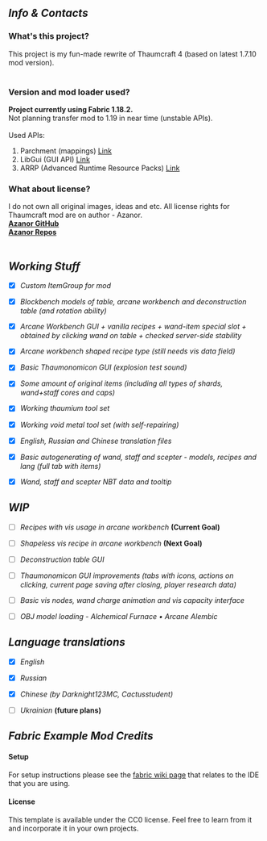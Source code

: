 

## ***Info & Contacts***
  
###  **What's this project?**<br>
  This project is my fun-made rewrite of Thaumcraft 4 (based on latest 1.7.10 mod version).<br><br>
  
###  **Version and mod loader used?**<br>
  **Project currently using Fabric 1.18.2.** <br>
  Not planning transfer mod to 1.19 in near time (unstable APIs). <br><br>
  Used APIs:
  1. Parchment (mappings) [Link](https://github.com/ParchmentMC/Parchment)
  2. LibGui (GUI API) [Link](https://github.com/CottonMC/LibGui)
  3. ARRP (Advanced Runtime Resource Packs) [Link](https://github.com/Devan-Kerman/ARRP/)
  
###  **What about license?**<br>
  I do not own all original images, ideas and etc. All license rights for Thaumcraft mod are on author - Azanor.<br>
  [**Azanor GitHub**](https://github.com/Azanor)<br>
  [**Azanor Repos**](https://github.com/Azanor?tab=repositories)<br><br>
  











## ***Working Stuff***
- [x] *Custom ItemGroup for mod*
- [x] *Blockbench models of table, arcane workbench and deconstruction table (and rotation ability)*
- [x] *Arcane Workbench GUI + vanilla recipes + wand-item special slot + obtained by clicking wand on table + checked server-side stability*
- [x] *Arcane workbench shaped recipe type (still needs vis data field)*
- [x] *Basic Thaumonomicon GUI (explosion test sound)*
- [x] *Some amount of original items (including all types of shards, wand+staff cores and caps)*
- [x] *Working thaumium tool set*
- [x] *Working void metal tool set (with self-repairing)*
- [x] *English, Russian and Chinese translation files*
- [x] *Basic autogenerating of wand, staff and scepter - models, recipes and lang (full tab with items)*
- [x] *Wand, staff and scepter NBT data and tooltip*








## ***WIP***
- [ ] *Recipes with vis usage in arcane workbench* **(Current Goal)**
- [ ] *Shapeless vis recipe in arcane workbench* **(Next Goal)**
- [ ] *Deconstruction table GUI* 
- [ ] *Thaumonomicon GUI improvements (tabs with icons, actions on clicking, current page saving after closing, player research data)* 
- [ ] *Basic vis nodes, wand charge animation and vis capacity interface*
- [ ] *OBJ model loading - Alchemical Furnace • Arcane Alembic*






## ***Language translations***
- [x] *English*
- [x] *Russian*
- [x] *Chinese (by Darknight123MC, Cactusstudent)*
- [ ] *Ukrainian* **(future plans)**







## ***Fabric Example Mod Credits***
  #### Setup
  For setup instructions please see the [fabric wiki page](https://fabricmc.net/wiki/tutorial:setup) that relates to the IDE that you are using.
  #### License
  This template is available under the CC0 license. Feel free to learn from it and incorporate it in your own projects.


